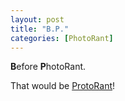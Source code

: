 ```yaml
---
layout: post
title: "B.P."
categories: [PhotoRant]
---
```

<b>B</b>efore <b>P</b>hotoRant.

That would be <a href="http://www.botzilla.com/blog/archives/cat_protorant.html">ProtoRant</a>!
